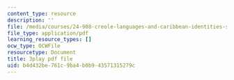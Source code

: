 ```yaml
---
content_type: resource
description: ''
file: /media/courses/24-908-creole-languages-and-caribbean-identities-spring-2017/b4d432be761c9ba4b0b943571315279c_g0KqIIEjXiM.pdf
file_type: application/pdf
learning_resource_types: []
ocw_type: OCWFile
resourcetype: Document
title: 3play pdf file
uid: b4d432be-761c-9ba4-b0b9-43571315279c
---
```

